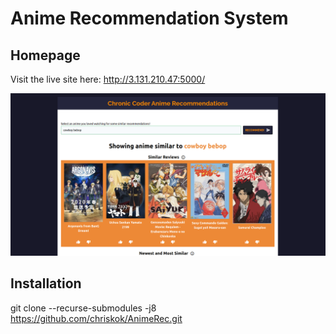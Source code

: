 # Anime Recommendation System

## Homepage

Visit the live site here: http://3.131.210.47:5000/

![Our Sprint 1 Homepage](https://github.com/chriskok/AnimeRec/blob/master/management/images/sprint1_homepage.png)

## Installation
git clone --recurse-submodules -j8 https://github.com/chriskok/AnimeRec.git
